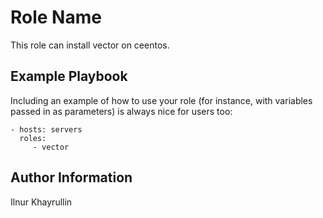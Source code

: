 Role Name
=========

This role can install vector on ceentos.

Example Playbook
----------------

Including an example of how to use your role (for instance, with variables passed in as parameters) is always nice for users too:

    - hosts: servers
      roles:
         - vector


Author Information
------------------

Ilnur Khayrullin

